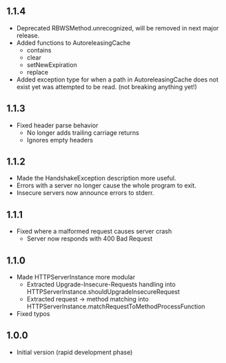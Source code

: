 ## 1.1.4

- Deprecated RBWSMethod.unrecognized, will be removed in next major release.
- Added functions to AutoreleasingCache
    - contains
    - clear
    - setNewExpiration
    - replace
- Added exception type for when a path in AutoreleasingCache does not exist yet was attempted to be read. (not breaking anything yet!)

## 1.1.3

- Fixed header parse behavior
    - No longer adds trailing carriage returns
    - Ignores empty headers

## 1.1.2

- Made the HandshakeException description more useful.
- Errors with a server no longer cause the whole program to exit.
- Insecure servers now announce errors to stderr.

## 1.1.1
- Fixed where a malformed request causes server crash
    - Server now responds with 400 Bad Request

## 1.1.0

- Made HTTPServerInstance more modular
    - Extracted Upgrade-Insecure-Requests handling into HTTPServerInstance.shouldUpgradeInsecureRequest
    - Extracted request -> method matching into HTTPServerInstance.matchRequestToMethodProcessFunction
- Fixed typos

## 1.0.0

- Initial version (rapid development phase)
